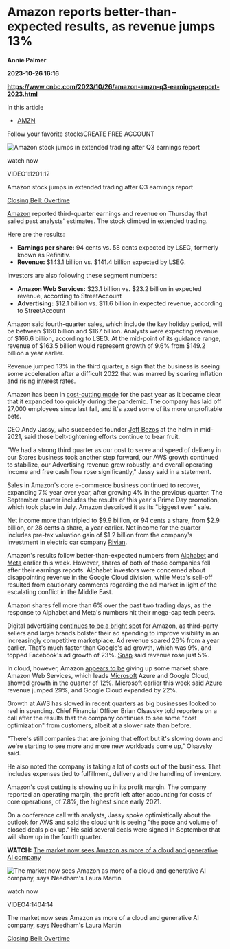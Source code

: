# Amazon reports better-than-expected results, as revenue jumps 13%
**Annie Palmer**

**2023-10-26 16:16**

**https://www.cnbc.com/2023/10/26/amazon-amzn-q3-earnings-report-2023.html**

In this article

*   [AMZN](https://www.cnbc.com/quotes/AMZN)

Follow your favorite stocksCREATE FREE ACCOUNT

![Amazon stock jumps in extended trading after Q3 earnings report](https://image.cnbcfm.com/api/v1/image/107323994-16983510761698351074-31759881215-1080pnbcnews.jpg?v=1698351321&w=750&h=422&vtcrop=y)

watch now

VIDEO1:1201:12

Amazon stock jumps in extended trading after Q3 earnings report

[Closing Bell: Overtime](https://www.cnbc.com/closing-bell-overtime/)

[Amazon](https://www.cnbc.com/quotes/AMZN/) reported third-quarter earnings and revenue on Thursday that sailed past analysts' estimates. The stock climbed in extended trading.

Here are the results:

*   **Earnings per share:** 94 cents vs. 58 cents expected by LSEG, formerly known as Refinitiv.
*   **Revenue:** $143.1 billion vs. $141.4 billion expected by LSEG.

Investors are also following these segment numbers:

*   **Amazon Web Services:** $23.1 billion vs. $23.2 billion in expected revenue, according to StreetAccount
*   **Advertising:** $12.1 billion vs. $11.6 billion in expected revenue, according to StreetAccount

Amazon said fourth-quarter sales, which include the key holiday period, will be between $160 billion and $167 billion. Analysts were expecting revenue of $166.6 billion, according to LSEG. At the mid-point of its guidance range, revenue of $163.5 billion would represent growth of 9.6% from $149.2 billion a year earlier.

Revenue jumped 13% in the third quarter, a sign that the business is seeing some acceleration after a difficult 2022 that was marred by soaring inflation and rising interest rates.

Amazon has been in [cost-cutting mode](https://www.cnbc.com/2023/03/20/amazon-layoffs-company-to-cut-off-9000-more-workers.html) for the past year as it became clear that it expanded too quickly during the pandemic. The company has laid off 27,000 employees since last fall, and it's axed some of its more unprofitable bets.

CEO Andy Jassy, who succeeded founder [Jeff Bezos](https://www.cnbc.com/jeff-bezos/) at the helm in mid-2021, said those belt-tightening efforts continue to bear fruit.

"We had a strong third quarter as our cost to serve and speed of delivery in our Stores business took another step forward, our AWS growth continued to stabilize, our Advertising revenue grew robustly, and overall operating income and free cash flow rose significantly," Jassy said in a statement.

Sales in Amazon's core e-commerce business continued to recover, expanding 7% year over year, after growing 4% in the previous quarter. The September quarter includes the results of this year's Prime Day promotion, which took place in July. Amazon described it as its "biggest ever" sale.

Net income more than tripled to $9.9 billion, or 94 cents a share, from $2.9 billion, or 28 cents a share, a year earlier. Net income for the quarter includes pre-tax valuation gain of $1.2 billion from the company's investment in electric car company [Rivian](https://www.cnbc.com/quotes/RIVN/).

Amazon's results follow better-than-expected numbers from [Alphabet](https://www.cnbc.com/quotes/GOOGL/) and [Meta](https://www.cnbc.com/quotes/META/) earlier this week. However, shares of both of those companies fell after their earnings reports. Alphabet investors were concerned about disappointing revenue in the Google Cloud division, while Meta's sell-off resulted from cautionary comments regarding the ad market in light of the escalating conflict in the Middle East.

Amazon shares fell more than 6% over the past two trading days, as the response to Alphabet and Meta's numbers hit their mega-cap tech peers.

Digital advertising [continues to be a bright spot](https://www.cnbc.com/2023/10/26/amazon-advertising-revenue-tops-12-billion-in-the-third-quarter.html) for Amazon, as third-party sellers and large brands bolster their ad spending to improve visibility in an increasingly competitive marketplace. Ad revenue soared 26% from a year earlier. That's much faster than Google's ad growth, which was 9%, and topped Facebook's ad growth of 23%. [Snap](https://www.cnbc.com/quotes/SNAP/) said revenue rose just 5%.

In cloud, however, Amazon [appears to be](https://www.cnbc.com/2023/10/26/aws-q3-earnings-report-2023.html) giving up some market share. Amazon Web Services, which leads [Microsoft](https://www.cnbc.com/quotes/MSFT/) Azure and Google Cloud, showed growth in the quarter of 12%. Microsoft earlier this week said Azure revenue jumped 29%, and Google Cloud expanded by 22%.

Growth at AWS has slowed in recent quarters as big businesses looked to reel in spending. Chief Financial Officer Brian Olsavsky told reporters on a call after the results that the company continues to see some "cost optimization" from customers, albeit at a slower rate than before.

"There's still companies that are joining that effort but it's slowing down and we're starting to see more and more new workloads come up," Olsavsky said.

He also noted the company is taking a lot of costs out of the business. That includes expenses tied to fulfillment, delivery and the handling of inventory.

Amazon's cost cutting is showing up in its profit margin. The company reported an operating margin, the profit left after accounting for costs of core operations, of 7.8%, the highest since early 2021.

On a conference call with analysts, Jassy spoke optimistically about the outlook for AWS and said the cloud unit is seeing "the pace and volume of closed deals pick up." He said several deals were signed in September that will show up in the fourth quarter.

**WATCH:** [The market now sees Amazon as more of a cloud and generative AI company](https://www.cnbc.com/video/2023/10/25/the-market-now-sees-amazon-as-more-of-a-cloud-and-generative-ai-company-says-needhams-laura-martin.html)

![The market now sees Amazon as more of a cloud and generative AI company, says Needham's Laura Martin](https://image.cnbcfm.com/api/v1/image/107323251-16982689961698268993-31746964136-1080pnbcnews.jpg?v=1698269409&w=750&h=422&vtcrop=y)

watch now

VIDEO4:1404:14

The market now sees Amazon as more of a cloud and generative AI company, says Needham's Laura Martin

[Closing Bell: Overtime](https://www.cnbc.com/closing-bell-overtime/)